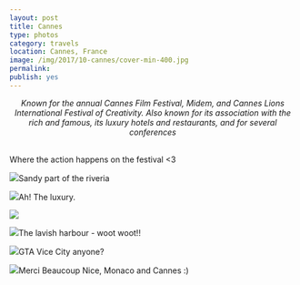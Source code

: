 ```yaml
---
layout: post
title: Cannes
type: photos
category: travels
location: Cannes, France
image: /img/2017/10-cannes/cover-min-400.jpg
permalink: 
publish: yes
---
```


<center><i>
Known for the annual Cannes Film Festival, Midem, and Cannes Lions International Festival of Creativity. Also known for its association with the rich and famous, its luxury hotels and restaurants, and for several conferences
</i></center>
<br>
<p class="center"><img src="{{site.baseurl}}/img/2017/10-cannes/cover-min.jpg" alt="">Where the action happens on the festival <3</p>

<p class="center"><img src="{{site.baseurl}}/img/2017/10-cannes/2-min.jpg">Sandy part of the riveria</p>

<p class="center"><img src="{{site.baseurl}}/img/2017/10-cannes/1-min.jpg">Ah! The luxury.</p>

<p class="center"><img src="{{site.baseurl}}/img/2017/10-cannes/3-min.jpg"></p>

<p class="center"><img src="{{site.baseurl}}/img/2017/10-cannes/4-min.jpg">The lavish harbour - woot woot!!</p>

<p class="center"><img src="{{site.baseurl}}/img/2017/10-cannes/5-min.jpg">GTA Vice City anyone?</p>

<p class="center"><img src="{{site.baseurl}}/img/2017/10-cannes/6-min.jpg">Merci Beaucoup Nice, Monaco and Cannes :)</p>
